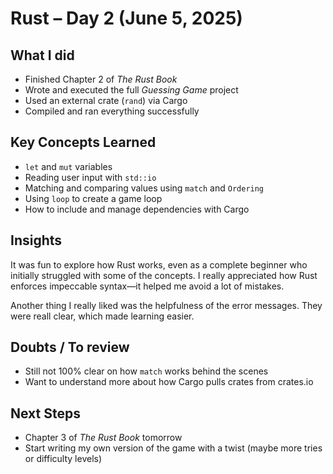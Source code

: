 # Rust – Day 2 (June 5, 2025)

## What I did
- Finished Chapter 2 of *The Rust Book*
- Wrote and executed the full *Guessing Game* project
- Used an external crate (`rand`) via Cargo
- Compiled and ran everything successfully

## Key Concepts Learned
- `let` and `mut` variables
- Reading user input with `std::io`
- Matching and comparing values using `match` and `Ordering`
- Using `loop` to create a game loop
- How to include and manage dependencies with Cargo

## Insights
It was fun to explore how Rust works, even as a complete beginner who initially struggled with some of the concepts. I really appreciated how Rust enforces impeccable syntax—it helped me avoid a lot of mistakes.

Another thing I really liked was the helpfulness of the error messages. They were reall clear, which made learning easier.

## Doubts / To review
- Still not 100% clear on how `match` works behind the scenes
- Want to understand more about how Cargo pulls crates from crates.io

## Next Steps
- Chapter 3 of *The Rust Book* tomorrow
- Start writing my own version of the game with a twist (maybe more tries or difficulty levels)
